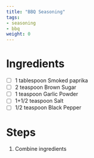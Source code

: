 ```yaml
---
title: "BBQ Seasoning"
tags:
- seasoning
- bbq
weight: 0
---
```



# Ingredients
- [ ] 1 tablespoon Smoked paprika
- [ ] 2 teaspoon Brown Sugar
- [ ] 1 teaspoon Garlic Powder
- [ ] 1+1/2 teaspoon Salt
- [ ] 1/2 teaspoon Black Pepper

# Steps
1. Combine ingredients
